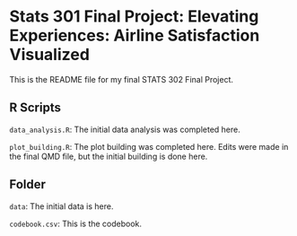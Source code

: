 # Stats 301 Final Project: Elevating Experiences: Airline Satisfaction Visualized

This is the README file for my final STATS 302 Final Project. 

## R Scripts 

`data_analysis.R`: The initial data analysis was completed here. 

`plot_building.R`: The plot building was completed here. Edits were made in the final QMD file, but the initial building is done here. 

## Folder 

`data`: The initial data is here. 

`codebook.csv`: This is the codebook. 
